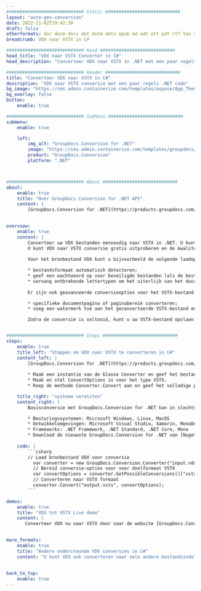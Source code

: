```yaml
---
############################# Static ############################
layout: "auto-gen-conversion"
date: 2022-11-02T19:42:30
draft: false
otherformats: doc docm docx dot dotm dotx epub md odt ott pdf rtf tex txt vdx vsdm vsdx vssm vssx vstm vstx vsx vtx xps
breadcrumb: VDX naar VSTX in C#

############################# Head ############################
head_title: "VDX naar VSTX Converter in C#"
head_description: "Converteer VDX naar VSTX in .NET met een paar regels code. Gebruik de GroupDocs Document Conversion API om meer dan 160 bestandsformaten te converteren."

############################# Header ############################
title: "Converteer VDX naar VSTX in C#"
description: "VDX naar VSTX conversie met een paar regels .NET code"
bg_image: "https://cms.admin.containerize.com/templates/aspose/App_Themes/V3/images/bg/header1.png"
bg_overlay: false
button:
    enable: true

############################# SubMenu ############################
submenu:
    enable: true

    left:
        img_alt: "GroupDocs.Conversion for .NET"
        image: "https://cms.admin.containerize.com/templates/groupdocs/images/product-logos/90x90-noborder/groupdocs-conversion-net.png"
        product: "GroupDocs.Conversion"
        platform: ".NET"



############################# About ############################
about:
    enable: true
    title: "Over GroupDocs.Conversion for .NET API"
    content: |
        [GroupDocs.Conversion for .NET](https://products.groupdocs.com/conversion/net/) kan worden gebruikt om Microsoft Word, Excel, PowerPoint, PDF, Visio en andere formaten te converteren. GroupDocs.Conversion is een standalone API die geschikt is voor back-end en interne systemen waar hoge prestaties vereist zijn. Het is niet afhankelijk van software zoals Microsoft of Open Office.
    

overview:
    enable: true
    content: |
        Converteer uw VDX bestanden eenvoudig naar VSTX in .NET. U kunt slechts een paar C# coderegels gebruiken op elk platform naar keuze, zoals - Windows, Linux, macOS.
        U kunt VDX naar VSTX conversie gratis uitproberen en de kwaliteit van de conversieresultaten evalueren. Naast eenvoudige scenario's voor bestandsconversie kunt u meer geavanceerde opties proberen voor het laden van het bronbestand VDX en voor het opslaan van het VSTX-uitvoerresultaat. 
        
        Voor het bronbestand VDX kunt u bijvoorbeeld de volgende laadopties gebruiken:

        * bestandsformaat automatisch detecteren;
        * geef een wachtwoord op voor beveiligde bestanden (als de bestandsindeling dit ondersteunt);
        * vervang ontbrekende lettertypen om het uiterlijk van het document te behouden.
        
        Er zijn ook geavanceerde conversieopties voor het VSTX-bestand:

        * specifieke documentpagina of paginabereik converteren;
        * voeg een watermerk toe aan het geconverteerde VSTX-bestand en nog veel meer.

        Zodra de conversie is voltooid, kunt u uw VSTX-bestand opslaan in het lokale bestandspad of in opslag van derden, zoals FTP, Amazon S3, Google Drive, Dropbox enz. Let op: om VDX naar {{ te converteren) TO}} er is geen extra software nodig, zoals MS Office, Open Office, Adobe Acrobat Reader enz.


############################# Steps ############################
steps:
    enable: true
    title_left: "Stappen om VDX naar VSTX te converteren in C#"
    content_left: |
        [GroupDocs.Conversion for .NET](https://products.groupdocs.com/conversion/net/) maakt het gemakkelijk voor ontwikkelaars om een ​​VDX bestand naar VSTX te converteren met een paar regels code.
        
        * Maak een instantie van de klasse Converter en geef het bestand VDX het volledige pad
        * Maak en stel ConvertOptions in voor het type VSTX.
        * Roep de methode Converter.Convert aan en geef het volledige pad en formaat (VSTX) door als parameter

    title_right: "systeem vereisten"
    content_right: |
        Basisconversie met GroupDocs.Conversion for .NET kan in slechts een paar eenvoudige stappen worden gedaan. Onze API's worden ondersteund op alle belangrijke platforms en besturingssystemen. Voordat u de onderstaande code uitvoert, moet u ervoor zorgen dat de volgende vereisten op uw systeem zijn geïnstalleerd.

        * Besturingssystemen: Microsoft Windows, Linux, MacOS
        * Ontwikkelomgevingen: Microsoft Visual Studio, Xamarin, MonoDevelop
        * Frameworks: .NET Framework, .NET Standard, .NET Core, Mono
        * Download de nieuwste GroupDocs.Conversion for .NET van [Nuget](https://www.nuget.org/packages/groupdocs.conversion)
         
    code: |
        ```csharp    
        // Laad bronbestand VDX voor conversie
          var converter = new GroupDocs.Conversion.Converter("input.vdx");
          // Bereid conversie-opties voor voor doelformaat VSTX
          var convertOptions = converter.GetPossibleConversions()["vstx"].ConvertOptions;
          // Converteren naar VSTX formaat
          converter.Convert("output.vstx", convertOptions);
        ```

demos:
    enable: true
    title: "VDX tot VSTX Live demo"
    content: |
       Converteer VDX nu naar VSTX door naar de website [GroupDocs.Conversion App](https://products.groupdocs.app/conversion/family) te gaan. Online demo heeft de volgende voordelen:
          

more_formats:
    enable: true
    title: "Andere ondersteunde VDX conversies in C#"
    content: "U kunt VDX ook converteren naar vele andere bestandsindelingen. Zie de lijst hieronder."
       
       
back_to_top:
    enable: true
---
```

